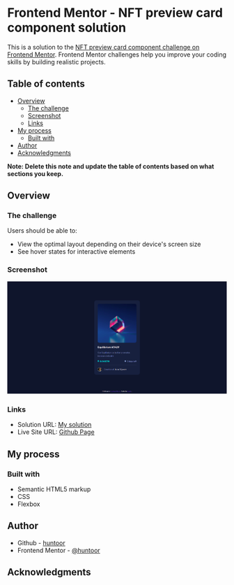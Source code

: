# Frontend Mentor - NFT preview card component solution

This is a solution to the [NFT preview card component challenge on Frontend Mentor](https://www.frontendmentor.io/challenges/nft-preview-card-component-SbdUL_w0U). Frontend Mentor challenges help you improve your coding skills by building realistic projects. 

## Table of contents

- [Overview](#overview)
  - [The challenge](#the-challenge)
  - [Screenshot](#screenshot)
  - [Links](#links)
- [My process](#my-process)
  - [Built with](#built-with)
- [Author](#author)
- [Acknowledgments](#acknowledgments)

**Note: Delete this note and update the table of contents based on what sections you keep.**

## Overview

### The challenge

Users should be able to:

- View the optimal layout depending on their device's screen size
- See hover states for interactive elements

### Screenshot

![](./images/Screenshot.png)

### Links

- Solution URL: [My solution](https://github.com/huntoor/NFT-preview-card-component)
- Live Site URL: [Github Page](https://huntoor.github.io/NFT-preview-card-component/)

## My process

### Built with

- Semantic HTML5 markup
- CSS
- Flexbox

## Author

- Github - [huntoor](https://github.com/huntoor)
- Frontend Mentor - [@huntoor](https://www.frontendmentor.io/profile/huntoor)

## Acknowledgments
